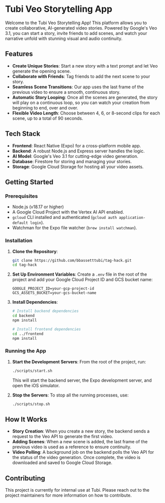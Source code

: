# Tubi Veo Storytelling App

Welcome to the Tubi Veo Storytelling App! This platform allows you to create collaborative, AI-generated video stories. Powered by Google's Veo 3.1, you can start a story, invite friends to add scenes, and watch your narrative unfold with stunning visual and audio continuity.

## Features

-   **Create Unique Stories**: Start a new story with a text prompt and let Veo generate the opening scene.
-   **Collaborate with Friends**: Tag friends to add the next scene to your story.
-   **Seamless Scene Transitions**: Our app uses the last frame of the previous video to ensure a smooth, continuous story.
-   **Automatic Story Looping**: Once all the scenes are generated, the story will play on a continuous loop, so you can watch your creation from beginning to end, over and over.
-   **Flexible Video Length**: Choose between 4, 6, or 8-second clips for each scene, up to a total of 90 seconds.

## Tech Stack

-   **Frontend**: React Native (Expo) for a cross-platform mobile app.
-   **Backend**: A robust Node.js and Express server handles the logic.
-   **AI Model**: Google's Veo 3.1 for cutting-edge video generation.
-   **Database**: Firestore for storing and managing your stories.
-   **Storage**: Google Cloud Storage for hosting all your video assets.

## Getting Started

### Prerequisites

-   Node.js (v18.17 or higher)
-   A Google Cloud Project with the Vertex AI API enabled.
-   `gcloud` CLI installed and authenticated (`gcloud auth application-default login`).
-   Watchman for the Expo file watcher (`brew install watchman`).

### Installation

1.  **Clone the Repository**:
    ```bash
    git clone https://github.com/bbassetttubi/tag-hack.git
    cd tag-hack
    ```

2.  **Set Up Environment Variables**:
    Create a `.env` file in the root of the project and add your Google Cloud Project ID and GCS bucket name:
    ```
    GOOGLE_PROJECT_ID=your-gcp-project-id
    GCS_ASSETS_BUCKET=your-gcs-bucket-name
    ```

3.  **Install Dependencies**:
    ```bash
    # Install backend dependencies
    cd backend
    npm install

    # Install frontend dependencies
    cd ../frontend
    npm install
    ```

### Running the App

1.  **Start the Development Servers**:
    From the root of the project, run:
    ```bash
    ./scripts/start.sh
    ```
    This will start the backend server, the Expo development server, and open the iOS simulator.

2.  **Stop the Servers**:
    To stop all the running processes, use:
    ```bash
    ./scripts/stop.sh
    ```

## How It Works

-   **Story Creation**: When you create a new story, the backend sends a request to the Veo API to generate the first video.
-   **Adding Scenes**: When a new scene is added, the last frame of the previous video is used as a reference to ensure continuity.
-   **Video Polling**: A background job on the backend polls the Veo API for the status of the video generation. Once complete, the video is downloaded and saved to Google Cloud Storage.

## Contributing

This project is currently for internal use at Tubi. Please reach out to the project maintainers for more information on how to contribute.
